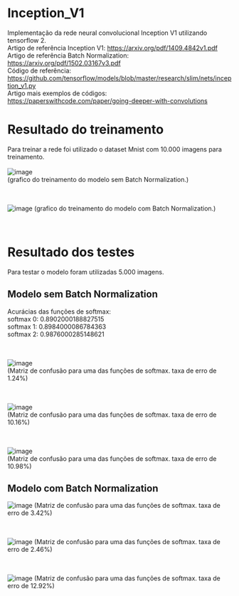# Inception_V1
Implementação da rede neural convolucional Inception V1 utilizando tensorflow 2.  <br/>
Artigo de referência Inception V1: https://arxiv.org/pdf/1409.4842v1.pdf  <br/>
Artigo de referência Batch Normalization: https://arxiv.org/pdf/1502.03167v3.pdf <br/>
Código de referência: https://github.com/tensorflow/models/blob/master/research/slim/nets/inception_v1.py <br/>
Artigo mais exemplos de códigos: https://paperswithcode.com/paper/going-deeper-with-convolutions  <br/>

# Resultado do treinamento
Para treinar a rede foi utilizado o dataset Mnist com 10.000 imagens para treinamento. <br/><br/>
![image](https://github.com/MarcosVeniciu/Inception_V1/assets/42542651/bdec97aa-a6a8-4784-94b4-7f48da80215c) <br/>
(grafico do treinamento do modelo sem Batch Normalization.) <br/><br/><br/>

![image](https://github.com/MarcosVeniciu/Inception_V1/assets/42542651/4977f246-b089-402f-b568-27c2f5ecd7d2)
(grafico do treinamento do modelo com Batch Normalization.) <br/><br/><br/>

# Resultado dos testes
Para testar o modelo foram utilizadas 5.000 imagens.
## Modelo sem Batch Normalization
Acurácias das funções de softmax:  <br/>
    softmax 0: 0.8902000188827515  <br/>
    softmax 1: 0.8984000086784363  <br/>
    softmax 2: 0.9876000285148621  <br/><br/><br/>

![image](https://github.com/MarcosVeniciu/Inception_V1/assets/42542651/41a4a7fd-0674-4f78-ae9e-e9383601f1c5)  <br/>
(Matriz de confusão para uma das funções de softmax. taxa de erro de 1.24%) <br/><br/><br/>

![image](https://github.com/MarcosVeniciu/Inception_V1/assets/42542651/763d4936-1b01-459c-b686-7af941a6b3ad)  <br/>
(Matriz de confusão para uma das funções de softmax. taxa de erro de 10.16%) <br/><br/><br/>

![image](https://github.com/MarcosVeniciu/Inception_V1/assets/42542651/bc3b1fba-8b91-4141-a028-ac1a57c5c923)  <br/>
(Matriz de confusão para uma das funções de softmax. taxa de erro de 10.98%)

## Modelo com Batch Normalization
![image](https://github.com/MarcosVeniciu/Inception_V1/assets/42542651/4d93f8d4-2fee-49db-9a7f-f392ff963fb9)
(Matriz de confusão para uma das funções de softmax. taxa de erro de 3.42%) <br/><br/><br/>

![image](https://github.com/MarcosVeniciu/Inception_V1/assets/42542651/32fd00c3-850f-4404-bfa9-723b91f5e0d3)
(Matriz de confusão para uma das funções de softmax. taxa de erro de 2.46%) <br/><br/><br/>

![image](https://github.com/MarcosVeniciu/Inception_V1/assets/42542651/0cd2e9fe-8e91-47b3-a73e-a47a09ce60a2)
(Matriz de confusão para uma das funções de softmax. taxa de erro de 12.92%) <br/><br/><br/>





